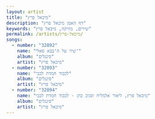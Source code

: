 ```yaml
---
layout: artist
title: "מיכאל פרץ"
description: "דף האמן מיכאל פרץ"
keywords: "שירים, מוזיקה, מיכאל פרץ"
permalink: /artists/מיכאל-פרץ/
songs:
  - number: "32892"
    name: "שיר על ה'בבא סאלי'"
    album: "סינגלים"
    artist: "מיכאל פרץ"
  - number: "32893"
    name: "לכבוד חמדת לבבי"
    album: "סינגלים"
    artist: "מיכאל פרץ"
  - number: "32894"
    name: "מיכאל פרץ, ליאור אלמליח וסגיב כהן - לכבוד חמדת לבבי"
    album: "סינגלים"
    artist: "מיכאל פרץ"
---
```

